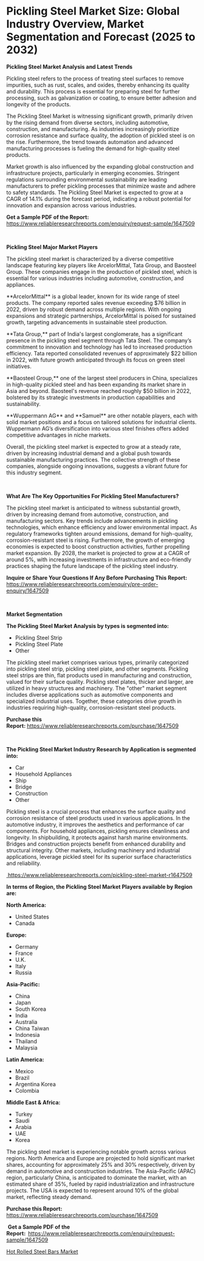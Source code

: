 <p><h1>Pickling Steel Market Size: Global Industry Overview, Market Segmentation and Forecast (2025 to 2032)</h1></p><p><strong>Pickling Steel Market Analysis and Latest Trends</strong></p>
<p><p>Pickling steel refers to the process of treating steel surfaces to remove impurities, such as rust, scales, and oxides, thereby enhancing its quality and durability. This process is essential for preparing steel for further processing, such as galvanization or coating, to ensure better adhesion and longevity of the products. </p><p>The Pickling Steel Market is witnessing significant growth, primarily driven by the rising demand from diverse sectors, including automotive, construction, and manufacturing. As industries increasingly prioritize corrosion resistance and surface quality, the adoption of pickled steel is on the rise. Furthermore, the trend towards automation and advanced manufacturing processes is fueling the demand for high-quality steel products.</p><p>Market growth is also influenced by the expanding global construction and infrastructure projects, particularly in emerging economies. Stringent regulations surrounding environmental sustainability are leading manufacturers to prefer pickling processes that minimize waste and adhere to safety standards. The Pickling Steel Market is expected to grow at a CAGR of 14.1% during the forecast period, indicating a robust potential for innovation and expansion across various industries.</p></p>
<p><strong>Get a Sample PDF of the Report:&nbsp;</strong> <a href="https://www.reliableresearchreports.com/enquiry/request-sample/1647509?utm_campaign=3316&utm_medium=2&utm_source=Github&utm_content=ia&utm_term=02042025&utm_id=pickling-steel">https://www.reliableresearchreports.com/enquiry/request-sample/1647509</a></p>
<p>&nbsp;</p>
<p><strong>Pickling Steel Major Market Players</strong></p>
<p><p>The pickling steel market is characterized by a diverse competitive landscape featuring key players like ArcelorMittal, Tata Group, and Baosteel Group. These companies engage in the production of pickled steel, which is essential for various industries including automotive, construction, and appliances.</p><p>**ArcelorMittal** is a global leader, known for its wide range of steel products. The company reported sales revenue exceeding $76 billion in 2022, driven by robust demand across multiple regions. With ongoing expansions and strategic partnerships, ArcelorMittal is poised for sustained growth, targeting advancements in sustainable steel production.</p><p>**Tata Group,** part of India's largest conglomerate, has a significant presence in the pickling steel segment through Tata Steel. The company’s commitment to innovation and technology has led to increased production efficiency. Tata reported consolidated revenues of approximately $22 billion in 2022, with future growth anticipated through its focus on green steel initiatives.</p><p>**Baosteel Group,** one of the largest steel producers in China, specializes in high-quality pickled steel and has been expanding its market share in Asia and beyond. Baosteel's revenue reached roughly $50 billion in 2022, bolstered by its strategic investments in production capabilities and sustainability.</p><p>**Wuppermann AG** and **Samuel** are other notable players, each with solid market positions and a focus on tailored solutions for industrial clients. Wuppermann AG’s diversification into various steel finishes offers added competitive advantages in niche markets.</p><p>Overall, the pickling steel market is expected to grow at a steady rate, driven by increasing industrial demand and a global push towards sustainable manufacturing practices. The collective strength of these companies, alongside ongoing innovations, suggests a vibrant future for this industry segment.</p></p>
<p>&nbsp;</p>
<p><strong>What Are The Key Opportunities For Pickling Steel Manufacturers?</strong></p>
<p><p>The pickling steel market is anticipated to witness substantial growth, driven by increasing demand from automotive, construction, and manufacturing sectors. Key trends include advancements in pickling technologies, which enhance efficiency and lower environmental impact. As regulatory frameworks tighten around emissions, demand for high-quality, corrosion-resistant steel is rising. Furthermore, the growth of emerging economies is expected to boost construction activities, further propelling market expansion. By 2028, the market is projected to grow at a CAGR of around 5%, with increasing investments in infrastructure and eco-friendly practices shaping the future landscape of the pickling steel industry.</p></p>
<p><strong>Inquire or Share Your Questions If Any Before Purchasing This Report:</strong> <a href="https://www.reliableresearchreports.com/enquiry/pre-order-enquiry/1647509?utm_campaign=3316&utm_medium=2&utm_source=Github&utm_content=ia&utm_term=02042025&utm_id=pickling-steel">https://www.reliableresearchreports.com/enquiry/pre-order-enquiry/1647509</a></p>
<p>&nbsp;</p>
<p><strong>Market Segmentation</strong></p>
<p><strong>The Pickling Steel Market Analysis by types is segmented into:</strong></p>
<p><ul><li>Pickling Steel Strip</li><li>Pickling Steel Plate</li><li>Other</li></ul></p>
<p><p>The pickling steel market comprises various types, primarily categorized into pickling steel strip, pickling steel plate, and other segments. Pickling steel strips are thin, flat products used in manufacturing and construction, valued for their surface quality. Pickling steel plates, thicker and larger, are utilized in heavy structures and machinery. The "other" market segment includes diverse applications such as automotive components and specialized industrial uses. Together, these categories drive growth in industries requiring high-quality, corrosion-resistant steel products.</p></p>
<p><strong>Purchase this Report:&nbsp;</strong><a href="https://www.reliableresearchreports.com/purchase/1647509?utm_campaign=3316&utm_medium=2&utm_source=Github&utm_content=ia&utm_term=02042025&utm_id=pickling-steel">https://www.reliableresearchreports.com/purchase/1647509</a></p>
<p>&nbsp;</p>
<p><strong>The Pickling Steel Market Industry Research by Application is segmented into:</strong></p>
<p><ul><li>Car</li><li>Household Appliances</li><li>Ship</li><li>Bridge</li><li>Construction</li><li>Other</li></ul></p>
<p><p>Pickling steel is a crucial process that enhances the surface quality and corrosion resistance of steel products used in various applications. In the automotive industry, it improves the aesthetics and performance of car components. For household appliances, pickling ensures cleanliness and longevity. In shipbuilding, it protects against harsh marine environments. Bridges and construction projects benefit from enhanced durability and structural integrity. Other markets, including machinery and industrial applications, leverage pickled steel for its superior surface characteristics and reliability.</p></p>
<p><a href="https://www.reliableresearchreports.com/pickling-steel-market-r1647509?utm_campaign=3316&utm_medium=2&utm_source=Github&utm_content=ia&utm_term=02042025&utm_id=pickling-steel">&nbsp;https://www.reliableresearchreports.com/pickling-steel-market-r1647509</a></p>
<p><strong>In terms of Region, the Pickling Steel Market Players available by Region are:</strong></p>
<p>
    <p> <strong> North America: </strong>
        <ul>
            <li>United States</li>
            <li>Canada</li>
        </ul>
        </p> 
    <p> <strong> Europe: </strong>
        <ul>
            <li>Germany</li>
            <li>France</li>
            <li>U.K.</li>
            <li>Italy</li>
            <li>Russia</li>
        </ul>
        </p> 
    <p> <strong> Asia-Pacific: </strong>
        <ul>
            <li>China</li>
            <li>Japan</li>
            <li>South Korea</li>
            <li>India</li>
            <li>Australia</li>
            <li>China Taiwan</li>
            <li>Indonesia</li>
            <li>Thailand</li>
            <li>Malaysia</li>
        </ul>
        </p> 
    <p> <strong> Latin America: </strong>
        <ul>
            <li>Mexico</li>
            <li>Brazil</li>
            <li>Argentina Korea</li>
            <li>Colombia</li>
        </ul>
        </p> 
    <p> <strong> Middle East & Africa: </strong>
        <ul>
            <li>Turkey</li>
            <li>Saudi</li>
            <li>Arabia</li>
            <li>UAE</li>
            <li>Korea</li>
        </ul>
    </p>
    </p>
<p><p>The pickling steel market is experiencing notable growth across various regions. North America and Europe are projected to hold significant market shares, accounting for approximately 25% and 30% respectively, driven by demand in automotive and construction industries. The Asia-Pacific (APAC) region, particularly China, is anticipated to dominate the market, with an estimated share of 35%, fueled by rapid industrialization and infrastructure projects. The USA is expected to represent around 10% of the global market, reflecting steady demand.</p></p>
<p><strong>Purchase this Report: </strong><a href="https://www.reliableresearchreports.com/purchase/1647509?utm_campaign=3316&utm_medium=2&utm_source=Github&utm_content=ia&utm_term=02042025&utm_id=pickling-steel">https://www.reliableresearchreports.com/purchase/1647509</a></p>
<p>&nbsp;<strong>Get a Sample PDF of the Report:&nbsp;&nbsp;</strong><a href="https://www.reliableresearchreports.com/enquiry/request-sample/1647509?utm_campaign=3316&utm_medium=2&utm_source=Github&utm_content=ia&utm_term=02042025&utm_id=pickling-steel">https://www.reliableresearchreports.com/enquiry/request-sample/1647509</a></p>
<p><strong></strong></p>
<p><p><a href="https://github.com/boyertrull4r/Market-Research-Report-List-1/blob/main/hot-rolled-steel-bars-market.md?utm_campaign=3316&utm_medium=2&utm_source=Github&utm_content=ia&utm_term=02042025&utm_id=pickling-steel">Hot Rolled Steel Bars Market</a></p></p>